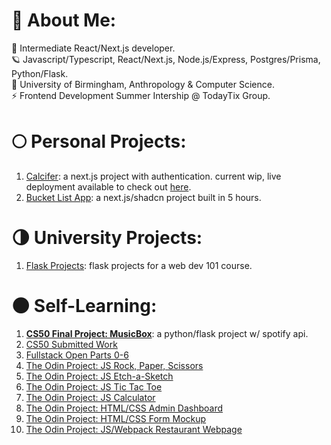 # 💫 About Me:
🔭 Intermediate React/Next.js developer.
<br>🪐 Javascript/Typescript, React/Next.js, Node.js/Express, Postgres/Prisma, Python/Flask.
<br>💫 University of Birmingham, Anthropology & Computer Science.
<br>⚡️ Frontend Development Summer Intership @ TodayTix Group.

# 🌕 Personal Projects:
1. [Calcifer](https://github.com/oriodev/calcifer): a next.js project with authentication. current wip, live deployment available to check out [here](https://www.calcifergame.com/).
2. [Bucket List App](https://github.com/oriodev/bucketlistapp): a next.js/shadcn project built in 5 hours.

# 🌗 University Projects:
1. [Flask Projects](https://github.com/oriodev/flask-projects): flask projects for a web dev 101 course.

# 🌑 Self-Learning:
1. **[CS50 Final Project: MusicBox](https://github.com/oriodev/musicbox)**: a python/flask project w/ spotify api.
2. [CS50 Submitted Work](https://github.com/code50/93719767)
3. [Fullstack Open Parts 0-6](https://github.com/oriodev/fullstackopen)
4. [The Odin Project: JS Rock, Paper, Scissors](https://github.com/oriodev/rockpaperscissors)
5. [The Odin Project: JS Etch-a-Sketch](https://github.com/oriodev/etch-a-sketch)
6. [The Odin Project: JS Tic Tac Toe](https://github.com/oriodev/tictactoe)
7. [The Odin Project: JS Calculator](https://github.com/oriodev/myveryfunctionalcalculator)
8. [The Odin Project: HTML/CSS Admin Dashboard](https://github.com/oriodev/admindashboard)
9. [The Odin Project: HTML/CSS Form Mockup](https://github.com/oriodev/mockupform)
10. [The Odin Project: JS/Webpack Restaurant Webpage](https://github.com/oriodev/restaurantpage)
